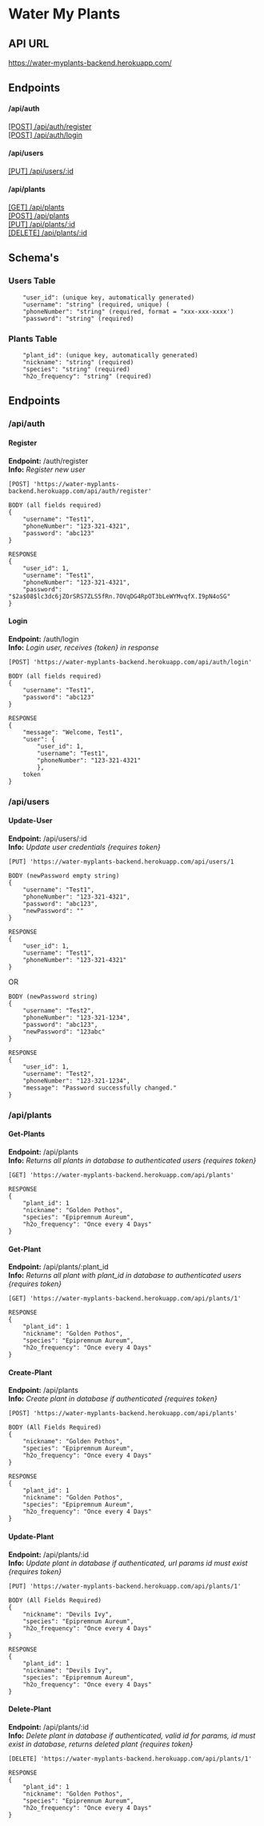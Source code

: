 # Water My Plants

## API URL 

https://water-myplants-backend.herokuapp.com/

## Endpoints

#### /api/auth
[[POST] /api/auth/register ](#Register)</br> 
[[POST] /api/auth/login ](#Login)</br>

#### /api/users
[[PUT] /api/users/:id ](#Update-User)</br>

#### /api/plants
[[GET] /api/plants ](#Get-Plants)</br>
[[POST] /api/plants ](#Create-Plant)</br>
[[PUT] /api/plants/:id](#update-plant)</br>
[[DELETE] /api/plants/:id ](#delete-plant)</br>

## Schema's

### Users Table
```
    "user_id": (unique key, automatically generated)
    "username": "string" (required, unique) (
    "phoneNumber": "string" (required, format = "xxx-xxx-xxxx')
    "password": "string" (required)
```

### Plants Table 
```
    "plant_id": (unique key, automatically generated)
    "nickname": "string" (required)
    "species": "string" (required)
    "h2o_frequency": "string" (required)
```

## Endpoints

### /api/auth
#### Register
**Endpoint:** /auth/register </br>
**Info:** *Register new user* </br>
```
[POST] 'https://water-myplants-backend.herokuapp.com/api/auth/register' 
```

```
BODY (all fields required)
{
    "username": "Test1",
    "phoneNumber": "123-321-4321",
    "password": "abc123"
}
```
```
RESPONSE
{
    "user_id": 1,
    "username": "Test1",
    "phoneNumber": "123-321-4321",
    "password": "$2a$08$lc3dc6jZOrSRS7ZLS5fRn.7OVqDG4RpOT3bLeWYMvqfX.I9pN4oSG"
}
```
#### Login
**Endpoint:** /auth/login </br>
**Info:** *Login user, receives {token} in response*</br>
```
[POST] 'https://water-myplants-backend.herokuapp.com/api/auth/login'
```

```
BODY (all fields required)
{
    "username": "Test1",
    "password": "abc123"
}
```
```
RESPONSE
{
    "message": "Welcome, Test1",
    "user": {
        "user_id": 1,
        "username": "Test1",
        "phoneNumber": "123-321-4321"
        },
    token
}
```

### /api/users
#### Update-User
**Endpoint:** /api/users/:id </br>
**Info:** *Update user credentials {requires token}*</br>
```
[PUT] 'https://water-myplants-backend.herokuapp.com/api/users/1 
```

```
BODY (newPassword empty string)
{
    "username": "Test1",
    "phoneNumber": "123-321-4321",
    "password": "abc123",
    "newPassword": ""
}
```
```
RESPONSE
{
    "user_id": 1,
    "username": "Test1",
    "phoneNumber": "123-321-4321"
}
```
OR
```
BODY (newPassword string)
{
    "username": "Test2",
    "phoneNumber": "123-321-1234",
    "password": "abc123",
    "newPassword": "123abc"
}
```
```
RESPONSE
{
    "user_id": 1,
    "username": "Test2",
    "phoneNumber": "123-321-1234",
    "message": "Password successfully changed."
}
```

### /api/plants

#### Get-Plants
**Endpoint:** /api/plants</br>
**Info:** *Returns all plants in database to authenticated users {requires token}*</br>
```
[GET] 'https://water-myplants-backend.herokuapp.com/api/plants' 
```
```
RESPONSE
{
    "plant_id": 1
    "nickname": "Golden Pothos",
    "species": "Epipremnum Aureum",
    "h2o_frequency": "Once every 4 Days"
}
```
#### Get-Plant
**Endpoint:** /api/plants/:plant_id</br>
**Info:** *Returns all plant with plant_id in database to authenticated users {requires token}*</br>
```
[GET] 'https://water-myplants-backend.herokuapp.com/api/plants/1' 
```
```
RESPONSE
{
    "plant_id": 1
    "nickname": "Golden Pothos",
    "species": "Epipremnum Aureum",
    "h2o_frequency": "Once every 4 Days"
}
```
#### Create-Plant
**Endpoint:** /api/plants</br>
**Info:**  *Create plant in database if authenticated {requires token}* </br>
```
[POST] 'https://water-myplants-backend.herokuapp.com/api/plants'
```
```
BODY (All Fields Required)
{
    "nickname": "Golden Pothos",
    "species": "Epipremnum Aureum",
    "h2o_frequency": "Once every 4 Days"
}
```
```
RESPONSE
{
    "plant_id": 1
    "nickname": "Golden Pothos",
    "species": "Epipremnum Aureum",
    "h2o_frequency": "Once every 4 Days"
}
```
#### Update-Plant
**Endpoint:** /api/plants/:id </br>
**Info:** *Update plant in database if authenticated, url params id must exist {requires token}* </br>
```
[PUT] 'https://water-myplants-backend.herokuapp.com/api/plants/1'
```
```
BODY (All Fields Required)
{
    "nickname": "Devils Ivy",
    "species": "Epipremnum Aureum",
    "h2o_frequency": "Once every 4 Days"
}
```
```
RESPONSE
{
    "plant_id": 1
    "nickname": "Devils Ivy",
    "species": "Epipremnum Aureum",
    "h2o_frequency": "Once every 4 Days"
}
```
#### Delete-Plant
**Endpoint:** /api/plants/:id </br>
**Info:** *Delete plant in database if authenticated, valid id for params, id must exist in database, returns deleted plant {requires token}* </br>
```
[DELETE] 'https://water-myplants-backend.herokuapp.com/api/plants/1'
```
```
RESPONSE
{
    "plant_id": 1
    "nickname": "Golden Pothos",
    "species": "Epipremnum Aureum",
    "h2o_frequency": "Once every 4 Days"
}
```
